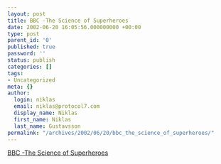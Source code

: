 ```yaml
---
layout: post
title: BBC -The Science of Superheroes
date: 2002-06-20 16:05:56.000000000 +00:00
type: post
parent_id: '0'
published: true
password: ''
status: publish
categories: []
tags:
- Uncategorized
meta: {}
author:
  login: niklas
  email: niklas@protocol7.com
  display_name: Niklas
  first_name: Niklas
  last_name: Gustavsson
permalink: "/archives/2002/06/20/bbc_the_science_of_superheroes/"
---
```

[BBC -The Science of Superheroes](http://www.bbc.co.uk/science/hottopics/superheroes/spiderman.shtml)

